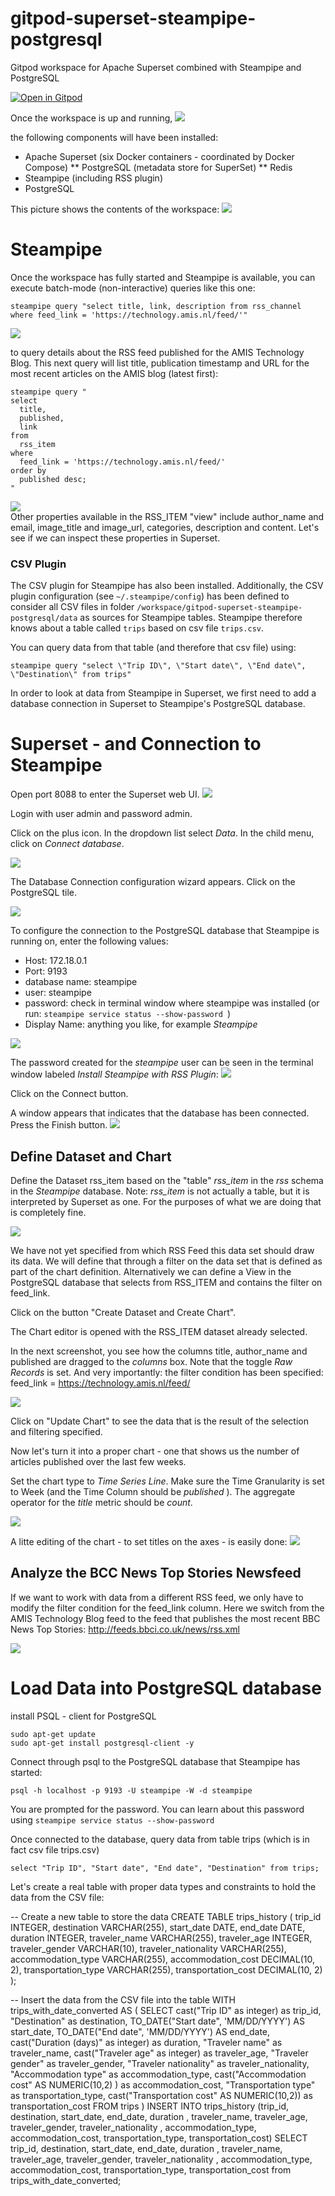 # gitpod-superset-steampipe-postgresql
Gitpod workspace for Apache Superset combined with Steampipe and PostgreSQL

[![Open in Gitpod](https://gitpod.io/button/open-in-gitpod.svg)](https://gitpod.io/#https://github.com/lucasjellema/gitpod-superset-steampipe-postgresql)

Once the workspace is up and running, 
![](images/workspace-started.png)  

the following components will have been installed:

* Apache Superset (six Docker containers - coordinated by Docker Compose)
** PostgreSQL (metadata store for SuperSet)
** Redis
* Steampipe (including RSS plugin)
* PostgreSQL 

This picture shows the contents of the workspace:
![](images/gitpod-architecture.png)  

# Steampipe

Once the workspace has fully started and Steampipe is available, you can execute batch-mode (non-interactive) queries like this one:

```
steampipe query "select title, link, description from rss_channel where feed_link = 'https://technology.amis.nl/feed/'"
```
![](images/query-lnk-feed.png)  

to query details about the RSS feed published for the AMIS Technology Blog. This next query will list title, publication timestamp and URL for the most recent articles on the AMIS blog (latest first):

```
steampipe query "
select
  title,
  published,
  link
from
  rss_item
where
  feed_link = 'https://technology.amis.nl/feed/'
order by 
  published desc;
"
```
![](images/query-feed-items.png)  
Other properties available in the RSS_ITEM "view" include author_name and email, image_title and image_url, categories, description and content. Let's see if we can inspect these properties in Superset.

### CSV Plugin

The CSV plugin for Steampipe has also been installed. Additionally, the CSV plugin configuration (see `~/.steampipe/config`) has been defined to consider all CSV files in folder `/workspace/gitpod-superset-steampipe-postgresql/data` as sources for Steampipe tables. Steampipe therefore knows about a table called `trips` based on csv file `trips.csv`.

You can query data from that table (and therefore that csv file) using:

```
steampipe query "select \"Trip ID\", \"Start date\", \"End date\", \"Destination\" from trips"
```

In order to look at data from Steampipe in Superset, we first need to add a database connection in Superset to Steampipe's PostgreSQL database.

# Superset - and Connection to Steampipe

Open port 8088 to enter the Superset web UI. 
![](images/open-superset-ui.png)  

Login with user admin and password admin.

Click on the plus icon. In the dropdown list select *Data*. In the child menu, click on *Connect database*.

![](images/add-db-connection.png)  

The Database Connection configuration wizard appears. Click on the PostgreSQL tile.

![](images/define-steampipe-postgresqlconnection.png)  

 To configure the connection to the PostgreSQL database that Steampipe is running on, enter the following values:

* Host: 172.18.0.1
* Port: 9193
* database name: steampipe
* user: steampipe
* password: check in terminal window where steampipe was installed (or run: `steampipe service status --show-password `)
* Display Name: anything you like, for example *Steampipe* 

![](images/db-connecton-configuration.png)  

The password created for the *steampipe* user can be seen in the terminal window labeled *Install Steampipe with RSS Plugin*:
![](images/postgresql-password-in-terminal.png)  

Click on the Connect button.

A window appears that indicates that the database has been connected. Press the Finish button.
![](images/step3-connected.png)  



## Define Dataset and Chart

Define the Dataset rss_item based on the "table" *rss_item* in the *rss* schema in the *Steampipe* database. Note: *rss_item* is not actually a table, but it is interpreted by Superset as one. For the purposes of what we are doing that is completely fine.

![](images/dataset-rss-item.png)  

We have not yet specified from which RSS Feed this data set should draw its data. We will define that through a filter on the data set that is defined as part of the chart definition. Alternatively we can define a View in the PostgreSQL database that selects from RSS_ITEM and contains the filter on feed_link.

Click on the button "Create Dataset and Create Chart".

The Chart editor is opened with the RSS_ITEM dataset already selected.

In the next screenshot, you see how the columns title, author_name and published are dragged to the *columns* box. Note that the toggle *Raw Records* is set. And very importantly: the filter condition has been specified: feed_link = https://technology.amis.nl/feed/

![](images/raw-items-chart.png)  

Click on "Update Chart" to see the data that is the result of the selection and filtering specified.

Now let's turn it into a proper chart - one that shows us the number of articles published over the last few weeks.

Set the chart type to *Time Series Line*. Make sure the Time Granularity is set to Week (and the Time Column should be *published* ). The aggregate operator for the *title* metric should be *count*.

![](images/timeseries-line-1.png)  

A litte editing of the chart - to set titles on the axes - is easily done:
![](images/chart-editing.png)  

## Analyze the BCC News Top Stories Newsfeed

If we want to work with data from a different RSS feed, we only have to modify the filter condition for the feed_link column. Here we switch from the AMIS Technology Blog feed to the feed that publishes the most recent BBC News Top Stories: http://feeds.bbci.co.uk/news/rss.xml 

![](images/switch-t0-bbc-feed.png)  



# Load Data into PostgreSQL database

install PSQL - client for PostgreSQL
```
sudo apt-get update
sudo apt-get install postgresql-client -y
```

Connect through psql to the PostgreSQL database that Steampipe has started:

```
psql -h localhost -p 9193 -U steampipe -W -d steampipe
```
You are prompted for the password. You can learn about this password using `steampipe service status --show-password`

Once connected to the database, query data from table trips (which is in fact csv file trips.csv)

```
select "Trip ID", "Start date", "End date", "Destination" from trips;
```


Let's create a real table with proper data types and constraints to hold the data from the CSV file:

-- Create a new table to store the data
CREATE TABLE trips_history (
  trip_id INTEGER,
  destination VARCHAR(255),
  start_date DATE,
  end_date DATE,
  duration INTEGER,
  traveler_name VARCHAR(255),
  traveler_age INTEGER,
  traveler_gender VARCHAR(10),
  traveler_nationality VARCHAR(255),
  accommodation_type VARCHAR(255),
  accommodation_cost DECIMAL(10, 2),
  transportation_type VARCHAR(255),
  transportation_cost DECIMAL(10, 2)
);

-- Insert the data from the CSV file into the table
WITH trips_with_date_converted
 AS (
  SELECT 
    cast("Trip ID" as integer) as trip_id, 
    "Destination" as destination, 
    TO_DATE("Start date", 'MM/DD/YYYY') AS start_date, 
    TO_DATE("End date", 'MM/DD/YYYY') AS end_date, 
    cast("Duration (days)" as integer) as duration, 
    "Traveler name" as traveler_name, 
    cast("Traveler age" as integer) as traveler_age, 
    "Traveler gender" as traveler_gender, 
    "Traveler nationality" as traveler_nationality, 
    "Accommodation type" as accommodation_type, 
    cast("Accommodation cost" AS NUMERIC(10,2) ) as accommodation_cost, 
    "Transportation type" as transportation_type, 
    cast("Transportation cost"  AS NUMERIC(10,2)) as transportation_cost 
  FROM trips
)
INSERT INTO trips_history (trip_id, destination, start_date, end_date, duration
, traveler_name, traveler_age, traveler_gender, traveler_nationality
, accommodation_type, accommodation_cost, transportation_type, transportation_cost) 
SELECT trip_id, destination, start_date, end_date, duration
, traveler_name, traveler_age, traveler_gender, traveler_nationality
, accommodation_type, accommodation_cost, transportation_type, transportation_cost
from trips_with_date_converted;




```
